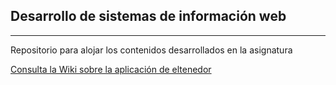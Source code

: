 
## Desarrollo de sistemas de información web
__________________________________________________________

Repositorio para alojar los contenidos desarrollados en la asignatura


[Consulta la Wiki sobre la aplicación de eltenedor](https://github.com/eaguirrezaba001/dsiweb/wiki)
